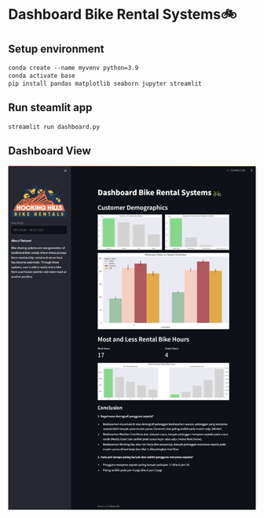 # Dashboard Bike Rental Systems🚲

## Setup environment

```
conda create --name myvenv python=3.9
conda activate base
pip install pandas matplotlib seaborn jupyter streamlit
```

## Run steamlit app

```
streamlit run dashboard.py
```

## Dashboard View

![dashboard-view](screenshot-dashboard.png)
